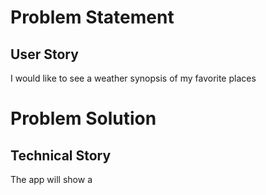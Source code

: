 # Problem Statement
## User Story
I would like to see a weather synopsis of my favorite places

# Problem Solution
## Technical Story
The app will show a
